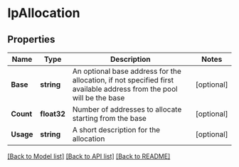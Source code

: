 # IpAllocation

## Properties

Name | Type | Description | Notes
------------ | ------------- | ------------- | -------------
**Base** | **string** | An optional base address for the allocation, if not specified first available address from the pool will be the base | [optional] 
**Count** | **float32** | Number of addresses to allocate starting from the base | [optional] 
**Usage** | **string** | A short description for the allocation | [optional] 

[[Back to Model list]](../README.md#documentation-for-models) [[Back to API list]](../README.md#documentation-for-api-endpoints) [[Back to README]](../README.md)


